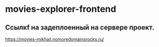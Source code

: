 # movies-explorer-frontend

## Ссылкf на задеплоенный на сервере проект.

https://movies-mikhail.nomoredomainsrocks.ru/
